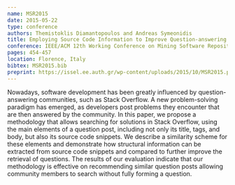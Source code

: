 ```yaml
---
name: MSR2015
date: 2015-05-22
type: conference
authors: Themistoklis Diamantopoulos and Andreas Symeonidis
title: Employing Source Code Information to Improve Question-answering in Stack Overflow
conference: IEEE/ACM 12th Working Conference on Mining Software Repositories (MSR)
pages: 454-457
location: Florence, Italy
bibtex: MSR2015.bib
preprint: https://issel.ee.auth.gr/wp-content/uploads/2015/10/MSR2015.pdf
---
```


Nowadays, software development has been greatly influenced by question-answering 
communities, such as Stack Overflow. A new problem-solving paradigm has emerged, as 
developers post problems they encounter that are then answered by the community. In this 
paper, we propose a methodology that allows searching for solutions in Stack Overflow, 
using the main elements of a question post, including not only its title, tags, and 
body, but also its source code snippets. We describe a similarity scheme for these 
elements and demonstrate how structural information can be extracted from source code 
snippets and compared to further improve the retrieval of questions. The results of our 
evaluation indicate that our methodology is effective on recommending similar question 
posts allowing community members to search without fully forming a question.

